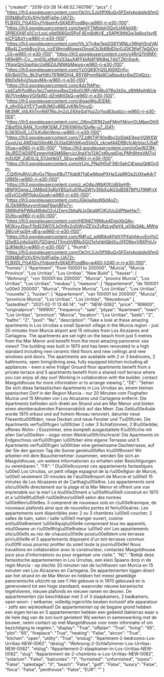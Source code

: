 {
"created": "2019-03-28 14:48:52.740796",
"pics": [
"https://lh3.googleusercontent.com/OkOrL5Jo5ffX6uQySFDxIvkpdqjleSfmGD0N4BxPzXvXHy1s9Fja0e-UA72r-PLBXDl_fYsA1GnJYnbqmfvSKAEIPcodBg=w960-rj-e30-l100",
"https://lh3.googleusercontent.com/twnIYTMlidpIr0QvlLt4KlptX6-3PRElGf4Fs0CcrLpzLg9d566QsI5PoF4EmBdKrIE_z5APK9tNGw3p8sg1syfEeiCFQ6qY=w960-rj-e30-l100",
"https://lh3.googleusercontent.com/Vh_V7y4w7epGG6YWNLv3WgH3rsIVAl8Re4LZxmbByuVyx_iozEWmig8fowexI3nxqCb3k6BdDixr0JGK3tfqF7eQjOry_ij3=w960-rj-e30-l100",
"https://lh3.googleusercontent.com/x4RrQ7Ir6MX-hR9e9Pr-Cy__nnj0SLeNqhizS3auX4FFkkN4FWkBeLT4dTZKn5grA-YKqqiQm3gphbcUxR6ZdJNNAbMwug=w960-rj-e30-l100",
"https://lh3.googleusercontent.com/YzOQK87rQ5LKI0XEnYu-6XrBpVI7tc_9k2heYdfz761MKDH4_R5Y8PnmlNq8Cja8qu4zc6wZOdQzz-8tb0xN4vUhiupvMA=w960-rj-e30-l100",
"https://lh3.googleusercontent.com/4dzTtAPw-czdCafH1xitRxv1pU7xehmxj8es2zKq0URFyWhIBu07Bg2k5p_zBNMgihWUeWi7VjmMpvVGi5kRD-dZmWjlOkQ=w960-rj-e30-l100",
"https://lh3.googleusercontent.com/digaqWgJEiDM-4_s9y5QJiYEYTue8UMGv8BEJyKRk1HvuQ-Mt3MK_VdLKhTnnN6f1RpJm2zLE6XeSqIYpzZqYopB3sqllzc=w960-rj-e30-l100",
"https://lh3.googleusercontent.com/_O6pyDR1N2ueFMmYMnnrOLMbprDhI5ZjBqf5hLRAN_7cmNK1GM_F2WXWHix1QyRe-u7_JS41-fc363DoI5_LO1cKy8m1Ams=w960-rj-e30-l100",
"https://lh3.googleusercontent.com/7ZJdNTjIF90p8bv3zSlgkE9swVQWXWZuyoUsL4WDdzG6mMLGU0atQ6VbKye5VeGt_ckcwf44DfBlcfcAtrbjxc1J5aPVfuw=w960-rj-e30-l100",
"https://lh3.googleusercontent.com/oGwW23N-3bJRDZjAD6PEzmeyHdGM68errJcUhaX1x12ACstRugdGgLPMh8htgVAI7ivIm3UQP_ZdEitLQ_D7JqHkGT_SEg=w960-rj-e30-l100",
"https://lh3.googleusercontent.com/q1Jm_PNa1H5sF3tEr5ahCtEwpzQt8OvSm-_CQt5HuRhUJ6yGx75kxqXBuT7Xqb871gEwMqwPXHa3Ja9ROp2UXtwA4r7URN5t=w960-rj-e30-l100",
"https://lh3.googleusercontent.com/z_eO4pJWbKIXUdEbxH9-tBNFKGeneJ_GM6pS3gRoYBSaXu97AuQW1v3XbXuAG3xBS87BPfJ79MFnXulSyiO2xRPI1okxGuoA=w960-rj-e30-l100",
"https://lh3.googleusercontent.com/JGkipa1eoNSd4oZr-4Lj5k98WsxyymhlapF6amBFe7y-XMWgFAPWAsN9dgO2vUZwm2bhaNJxGkiaWCiKUUu2dPNwHw7-OUfg=w960-rj-e30-l100",
"https://lh3.googleusercontent.com/HERi8Z1I9Mue4DgoXbQAv-MOKxyJSgcF5tdS3WO1LbOhRy2q5IWvjZEVxZvRzLvd1pY4_qO8sSAb_MWw3l6UyFxp5H-dEg=w960-rj-e30-l100",
"https://lh3.googleusercontent.com/fMFu2_wMRAoKPdXYPXshjhkyvEmYsCQ5eB3JrAsSaXh7QOdmUT5mzhVBNu5GG1xfxhblQbtXuJXfONsyV8XPritJyQJKNe9U=w960-rj-e30-l100"
],
"thumb": "https://lh3.googleusercontent.com/OkOrL5Jo5ffX6uQySFDxIvkpdqjleSfmGD0N4BxPzXvXHy1s9Fja0e-UA72r-PLBXDl_fYsA1GnJYnbqmfvSKAEIPcodBg=w400-h240-n-rj-e30-l100",
"homes": [
"Apartment",
"from 100001 to 200000",
"Murcia",
"Murcia Province",
"Los Urritias",
"Los Urritias",
"New Build"
],
"hauser": [
"Wohnung",
"von 100001 bis 200000",
"Murcia",
"provinz Murcia",
"Los Urritias",
"Los Urritias",
"neubau"
],
"maisons": [
"Appartement",
"de 100001 \u00e0 200000",
"Murcia",
"Province Murcia",
"Los Urritias",
"Los Urritias",
"nouvelle"
],
"huizen": [
"Appartement",
"van 100001 tot 200000",
"Murcia",
"provincie Murcia",
"Los Urritias",
"Los Urritias",
"Nieuwbouw"
],
"lastedited": "2021-02-11 13:46:14",
"ref": "NEW-0062",
"price": "169900",
"originalprice": "169900",
"frequency": "sale",
"ptype": "Apartment",
"town": "Los Urritias",
"province": "Murcia",
"location": "Los Urritias",
"beds": "2",
"baths": "2",
"pool": "No",
"description": "Take a look at these amazing apartments in Los Urrutias a small Spanish village in  the Murcia region - just 20 minutes from Murcia airport and 15 minutes from Los  Alcazares and Cartagena. The apartments are set right on the beach front just 5  metres from the Mar Menor and benefit from the most amazing panoramic sea  views!! The building was built in 1970 and has been renovated to a high standard  including new ceramic tiled floors and new ceilings and new windows and doors.  The apartments are available with 2 or 3 bedrooms, 2 bathrooms,  open  living/dining area, fully equipped kitchen including all appliances - even a wine  fridge! Ground floor apartments benefit from a private terrace and 5 apartments  benefit from a shared roof terrace where you can enjoy all day sun! Working in  collaboration with the builder, contact Maxgoldhouse for more information or to  arrange viewing.",
"DE": "Sehen Sie sich diese fantastischen Apartments in Los Urrutias an, einem kleinen spanischen Dorf in der Region Murcia - nur 20 Minuten vom Flughafen Murcia und 15 Minuten von Los Alcazares und Cartagena entfernt. Die Apartments befinden sich direkt am Strand und am Mar Menor und bieten einen atemberaubenden Panoramablick auf das Meer. Das Geb\u00e4ude wurde 1970 erbaut und auf hohem Niveau renoviert, darunter neue Fliesenb\u00f6den, neue Decken und neue Fenster und T\u00fcren. Die Apartments verf\u00fcgen \u00fcber 2 oder 3 Schlafzimmer, 2 B\u00e4der, offenes Wohn- / Esszimmer, eine komplett ausgestattete K\u00fcche mit allen Ger\u00e4ten - sogar einen Weink\u00fchlschrank! Die Apartments im Erdgeschoss verf\u00fcgen \u00fcber eine eigene Terrasse und 5 Apartments verf\u00fcgen \u00fcber eine gemeinsame Dachterrasse, auf der Sie den ganzen Tag die Sonne genie\u00dfen k\u00f6nnen! Wir arbeiten mit dem Bauunternehmer zusammen, wenden Sie sich an Maxgoldhouse, um weitere Informationen zu erhalten oder Besichtigungen zu vereinbaren.",
"FR": "  D\u00e9couvrez ces appartements fantastiques \u00e0 Los Urrutias, un petit village espagnol de la r\u00e9gion de Murcie, \u00e0 seulement 20 minutes de l'a\u00e9roport de Murcie et \u00e0 15 minutes de Los Alcazares et de Carthag\u00e8ne. Les appartements sont situ\u00e9s directement sur la plage et la Mar Menor et offrent une vue imprenable sur la mer! Le b\u00e2timent a \u00e9t\u00e9 construit en 1970 et a \u00e9t\u00e9 r\u00e9nov\u00e9 selon des normes \u00e9lev\u00e9es. Il comprend de nouveaux sols en c\u00e9ramique, de nouveaux plafonds ainsi que de nouvelles portes et fen\u00eatres. Les appartements sont disponibles avec 2 ou 3 chambres \u00e0 coucher, 2 salles de bain, salon / salle \u00e0 manger ouvert, cuisine enti\u00e8rement \u00e9quip\u00e9e comprenant tous les appareils, m\u00eame un r\u00e9frig\u00e9rateur \u00e0 vin! Les appartements situ\u00e9s au rez-de-chauss\u00e9e poss\u00e8dent une terrasse priv\u00e9e et 5 appartements disposent d'un toit-terrasse commun o\u00f9 vous pourrez profiter du soleil toute la journ\u00e9e! Nous travaillons en collaboration avec le constructeur, contactez Maxgoldhouse pour plus d'informations ou pour organiser une visite.",
"NL": "Bekijk deze fantastische appartementen in Los Urrutias, een klein Spaans dorp in de regio Murcia - op slechts 20 minuten van de luchthaven van Murcia en 15 minuten van Los Alcazares en Cartagena. De appartementen liggen direct aan het strand en de Mar Menor en hebben het meest geweldige panoramische uitzicht op zee !! Het gebouw is in 1970 gebouwd en is gerenoveerd tot een hoge standaard, waaronder nieuwe keramische tegelvloeren, nieuwe plafonds en nieuwe ramen en deuren. De appartementen zijn beschikbaar met 2 of 3 slaapkamers, 2 badkamers, open woon- / eetkamer, volledig ingerichte keuken inclusief alle apparatuur - zelfs een wijnkoelkast! De appartementen op de begane grond hebben een eigen terras en 5 appartementen hebben een gedeeld dakterras waar u de hele dag van de zon kunt genieten! Wij werken in samenwerking met de bouwer, neem contact op met Maxgoldhouse voor meer informatie of om bezichtiging te regelen.",
"display": "True",
"offplan": "True",
"living": "65",
"plot": "65",
"fireplace": "True",
"heating": "False",
"aircon": "True",
"kitchen": "open",
"utility": "True",
"enslug": "Apartment-2-bedrooms-Los-Urritias-NEW-0062",
"deslug": "Wohnung-2-Schlafzimmer-Los-Urritias-NEW-0062",
"nlslug": "Appartement-2-slaapkamer-in-Los-Urritias-NEW-0062",
"slug": "Appartement-de-2-chambres-a-Los-Urritias-NEW-0062",
"solarium": "False",
"balconies": "1",
"furnished": "unfurnished",
"topsix": "False",
"salestage": "0",
"beach": "False",
"golf": "False",
"luxury": "False",
"finca": "False",
"penthouse": "False",
"EUR": ""
}